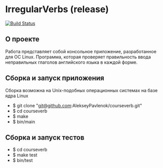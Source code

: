 # IrregularVerbs (release)
[![Build Status](https://travis-ci.com/AlekseyPavlenok/courseverb.svg?branch=main)](https://travis-ci.com/AlekseyPavlenok/courseverb)
## О проекте
Работа представляет собой консольное приложение, разработанное для ОС Linux. Программа, которая проверяет правильность ввода неправильных глаголов английского языка в каждой форме.

## Сборка и запуск приложения
Сборка возможна на Unix-подобных операционных системах на базе ядра Linux
* $ git clone "git@github.com:AlekseyPavlenok/courseverb.git"
* $ cd courseverb
* $ make
* $ bin/main
## Сборка и запуск тестов
* $ cd courseverb
* $ make test
* $ bin/test

